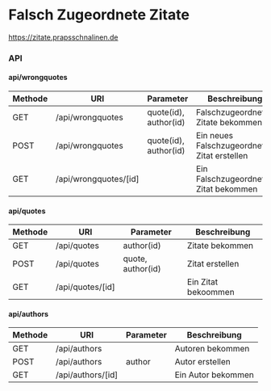 # Falsch Zugeordnete Zitate

https://zitate.prapsschnalinen.de

### API

#### api/wrongquotes

| Methode | URI              | Parameter| Beschreibung |
|---------|-----             |---       |--------------|
|GET      | /api/wrongquotes | quote(id), author(id) | Falschzugeordneten Zitate bekommen |
|POST     | /api/wrongquotes | quote(id), author(id) | Ein neues Falschzugeordnetes Zitat erstellen |
|GET      | /api/wrongquotes/[id]|                              |Ein Falschzugeordnetes Zitat bekommen |

#### api/quotes
|Methode | URI | Parameter | Beschreibung |
|--------|-----|-----------|--------------|
|GET     | /api/quotes | author(id)| Zitate bekommen|
|POST    | /api/quotes | quote, author(id) |Zitat erstellen |
|GET     | /api/quotes/[id]| |Ein Zitat bekoommen|

#### api/authors

|Methode | URI | Parameter | Beschreibung |
|--------|-----|-----------|--------------|
|GET | /api/authors | | Autoren bekommen |
|POST| /api/authors | author | Autor erstellen |
|GET| /api/authors/[id]| | Ein Autor bekommen |
